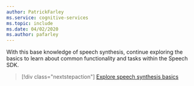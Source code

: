 ```yaml
---
author: PatrickFarley
ms.service: cognitive-services
ms.topic: include
ms.date: 04/02/2020
ms.author: pafarley
---
```


With this base knowledge of speech synthesis, continue exploring the basics to learn about common functionality and tasks within the Speech SDK.

> [!div class="nextstepaction"]
> [Explore speech synthesis basics](../../get-started-text-to-speech.md)